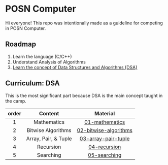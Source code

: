 # POSN Computer

Hi everyone! This repo was intentionally made as a guideline for competing in POSN Computer.

## Roadmap

1. Learn the language (C/C++)
2. Understand Analysis of Algorithms
3. [Learn the concept of Data Structures and Algorithms (DSA)](#curriculum-dsa)

## Curriculum: DSA

This is the most significant part because DSA is the main concept taught in the camp.

| order | Content | Material |
|:---:|:---:|:---:|
| 1 | Mathematics | [01-mathematics](materials/01-mathematics/) |
| 2 | Bitwise Algorithms | [02-bitwise-algorithms](materials/02-bitwise-algorithms/) |
| 3 | Array, Pair, & Tuple | [03-array-pair-tuple](materials/03-array-pair-tuple/) |
| 4 | Recursion | [04-recursion](materials/04-recursion/) |
| 5 | Searching | [05-searching](materials/05-searching/) |